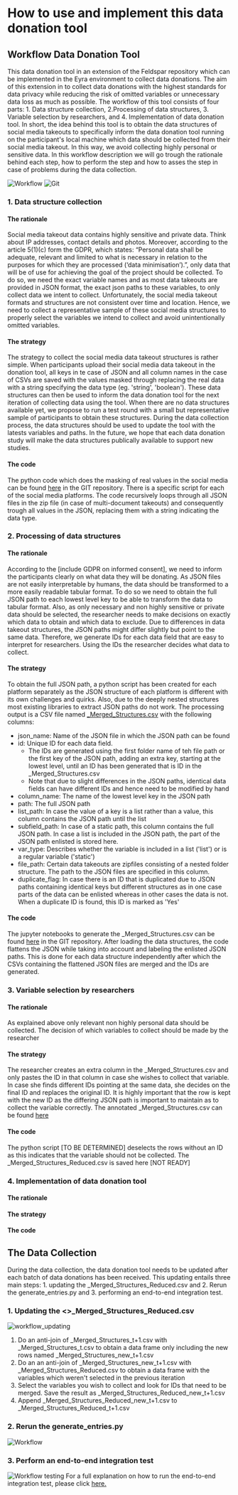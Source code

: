 # How to use and implement this data donation tool

## Workflow Data Donation Tool

This data donation tool in an extension of the Feldspar repository which can be implemented in the Eyra environment to collect data donations. The aim of this extension in to collect data donations with the highest standards for data privacy while reducing the risk of omitted variables or unnecessary data loss as much as possible. The workflow of this tool consists of four parts: 1. Data structure collection, 2.Processing of data structures, 3. Variable selection by researchers, and 4. Implementation of data donation tool. In short, the idea behind this tool is to obtain the data structures of social media takeouts to specifically inform the data donation tool running on the participant's local machine which data should be collected from their social media takeout. In this way, we avoid collecting highly personal or sensitive data. In this workflow description we will go trough the rationale behind each step, how to perform the step and how to asses the step in case of problems during the data collection. 

![Workflow](workflow.png)
![Git](git_repository_layout.png)

### 1. Data structure collection
#### The rationale
Social media takeout data contains highly sensitive and private data. Think about IP addresses, contact details and photos. Moreover, according to the article 5(1)(c) form the GDPR, which states: “Personal data shall be adequate, relevant and limited to what is necessary in relation to the purposes for which they are processed (‘data minimisation’).”, only data that will be of use for achieving the goal of the project should be collected. To do so, we need the exact variable names and as most data takeouts are provided in JSON format, the exact json paths to these variables,  to only collect data we intent to collect. Unfortunately, the social media takeout formats and structures are not consistent over time and location. Hence, we need to collect a representative sample of these social media structures to properly select the variables we intend to collect and avoid unintentionally omitted variables. 

#### The strategy 
The strategy to collect the social media data takeout structures is rather simple. When participants upload their social media data takeout in the donation tool, all keys in te case of JSON and all column names in the case of CSVs are saved with the values masked through replacing the real data with a string specifying the data type (eg. 'string', 'boolean'). These data structures can then be used to inform the data donation tool for the next iteration of collecting data using the tool. When there are no data structures available yet, we propose to run a test round with a small but representative sample of participants to obtain these structures. During the data collection process, the data structures should be used to update the tool with the latests variables and paths. In the future, we hope that each data donation study will make the data structures publically available to support new studies. 

#### The code
The python code which does the masking of real values in the social media can be found [here](https://github.com/what-if-horizon/what-if-data-donation/tree/master/structure_donations/Structure_extractor_libraries) in the GIT repository. There is a specific script for each of the social media platforms. The code recursively loops through all JSON files in the zip file (in case of multi-document takeouts) and consequently trough all values in the JSON, replacing them with a string indicating the data type.

### 2. Processing of data structures
#### The rationale
According to the [include GDPR on informed consent], we need to inform the participants clearly on what data they will be donating. As JSON files are not easily interpretable by humans, the data should be transformed to a more easily readable tabular format. To do so we need to obtain the full JSON path to each lowest level key to be able to transform the data to tabular format. Also, as only necessary and non highly sensitive or private data should be selected, the researcher needs to make decisions on exactly which data to obtain and which data to exclude. Due to differences in data takeout structures, the JSON paths might differ slightly but point to the same data. Therefore, we generate IDs for each data field that are easy to interpret for researchers. Using the IDs the researcher decides what data to collect.

#### The strategy
To obtain the full JSON path, a python script has been created for each platform separately as the JSON structure of each platform is different with its own challenges and quirks. Also, due to the deeply nested structures most existing libraries to extract JSON paths do not work. The processing output is a CSV file named [<platform>_Merged_Structures.csv](https://github.com/what-if-horizon/what-if-data-donation/tree/master/structure_donations/Processed_structure_donations) with the following columns:
- json_name: Name of the JSON file in which the JSON path can be found
- id: Unique ID for each data field. 
    - The IDs are generated using the first folder name of teh file path or the first key of the JSON path, adding an extra key, starting at the lowest level, until an ID has been generated that is ID in the <platform>_Merged_Structures.csv
    - Note that due to slight differences in the JSON paths, identical data fields can have different IDs and hence need to be modified by hand
- column_name: The name of the lowest level key in the JSON path
- path: The full JSON path
- list_path: In case the value of a key is a list rather than a value, this column contains the JSON path until the list
- subfield_path: In case of a static path, this column contains the full JSON path. In case a list is included in the JSON path, the part of the JSON path enlisted is stored here. 
- var_type: Describes whether the variable is included in a list ('list') or is a regular variable ('static')
- file_path: Certain data takeouts are zipfiles consisting of a nested folder structure. The path to the JSON files are specified in this column. 
- duplicate_flag: In case there is an ID that is duplicated due to JSON paths containing identical keys but different structures as in one case parts of the data can be enlisted whereas in other cases the data is not. When a duplicate ID is found, this ID is marked as 'Yes'

#### The code
The jupyter notebooks to generate the <platform>_Merged_Structures.csv can be found [here](https://github.com/what-if-horizon/what-if-data-donation/tree/master/structure_donations/Parser_structures_to_schema_df) in the GIT repository. After loading the data structures, the code flattens the JSON while taking into account and labeling the enlisted JSON paths. This is done for each data structure independently after which the CSVs containing the flattened JSON files are merged and the IDs are generated. 


### 3. Variable selection by researchers
#### The rationale 
As explained above only relevant non highly personal data should be collected. The decision of which variables to collect should be made by the researcher

#### The strategy
The researcher creates an extra column in the <platform>_Merged_Structures.csv and only pastes the ID in that column in case she wishes to collect that variable. In case she finds different IDs pointing at the same data, she decides on the final ID and replaces the original ID. It is highly important that the row is kept with the new ID as the differing JSON path is important to maintain as to collect the variable correctly. The annotated <platform>_Merged_Structures.csv can be found [here](https://github.com/what-if-horizon/what-if-data-donation/tree/master/structure_donations/Annotated_schema_df) 

#### The code 
The python script [TO BE DETERMINED] deselects the rows without an ID as this indicates that the variable should not be collected. The <platform>_Merged_Structures_Reduced.csv is saved here [NOT READY]


### 4. Implementation of data donation tool
#### The rationale

#### The strategy

#### The code

## The Data Collection
During the data collection, the data donation tool needs to be updated after each batch of data donations has been received. This updating entails three main steps: 1. updating the  <platform>_Merged_Structures_Reduced.csv and 2. Rerun the generate_entries.py and 3. performing an end-to-end integration test.

### 1. Updating the  <<platform>>_Merged_Structures_Reduced.csv

![workflow_updating](workflow_updating.png)

1. Do an anti-join of <platform>_Merged_Structures_t+1.csv with <platform>_Merged_Structures_t.csv to obtain a data frame only including the new rows named <platform>_Merged_Structures_new_t+1.csv 
2. Do an an anti-join of <platform>_Merged_Structures_new_t+1.csv with <platform>_Merged_Structures_Reduced.csv to obtain a data frame with the variables which weren't selected in the previous iteration
3. Select the variables you wish to collect and look for IDs that need to be merged. Save the result as <platform>_Merged_Structures_Reduced_new_t+1.csv
4. Append <platform>_Merged_Structures_Reduced_new_t+1.csv to <platform>_Merged_Structures_Reduced_t+1.csv

### 2. Rerun the generate_entries.py
![Workflow](workflow.png)

### 3. Perform an end-to-end integration test
![Workflow testing](workflow_testing.png)
For a full explanation on how to run the end-to-end integration test, please click [here.](https://github.com/what-if-horizon/what-if-data-donation/blob/master/pytests/README.md)




